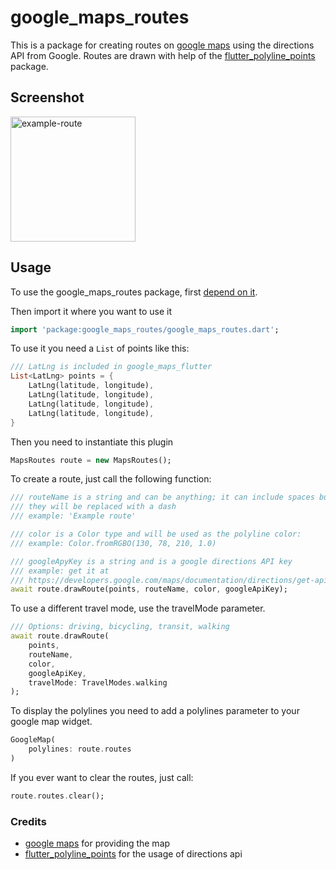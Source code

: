 # google_maps_routes

This is a package for creating routes on [google maps](https://pub.dev/packages/google_maps_flutter) using the directions API from Google.
Routes are drawn with help of the [flutter_polyline_points](https://pub.dev/packages/flutter_polyline_points) package.

## Screenshot
<img src="https://raw.githubusercontent.com/aikenahac/google_maps_routes/master/assets/example-route.jpeg" alt="example-route" width="200"/>

## Usage

To use the google_maps_routes package, first [depend on it](https://flutter.dev/docs/development/packages-and-plugins/using-packages).

Then import it where you want to use it

```dart
import 'package:google_maps_routes/google_maps_routes.dart';
```

To use it you need a `List` of points like this:

```dart
/// LatLng is included in google_maps_flutter
List<LatLng> points = {
    LatLng(latitude, longitude),
    LatLng(latitude, longitude),
    LatLng(latitude, longitude),
    LatLng(latitude, longitude),
}
```

Then you need to instantiate this plugin

```dart
MapsRoutes route = new MapsRoutes();
```

To create a route, just call the following function:

```dart
/// routeName is a string and can be anything; it can include spaces but
/// they will be replaced with a dash
/// example: 'Example route'

/// color is a Color type and will be used as the polyline color:
/// example: Color.fromRGBO(130, 78, 210, 1.0)

/// googleApyKey is a string and is a google directions API key
/// example: get it at
/// https://developers.google.com/maps/documentation/directions/get-api-key
await route.drawRoute(points, routeName, color, googleApiKey);
```

To use a different travel mode, use the travelMode parameter.

```dart
/// Options: driving, bicycling, transit, walking
await route.drawRoute(
    points,
    routeName,
    color,
    googleApiKey,
    travelMode: TravelModes.walking
);
```

To display the polylines you need to add a polylines parameter to your google map widget.

```dart
GoogleMap(
    polylines: route.routes
)
```

If you ever want to clear the routes, just call:

```dart
route.routes.clear();
```

### Credits

- [google maps](https://pub.dev/packages/google_maps_flutter) for providing the map
- [flutter_polyline_points](https://pub.dev/packages/flutter_polyline_points) for the usage of directions api